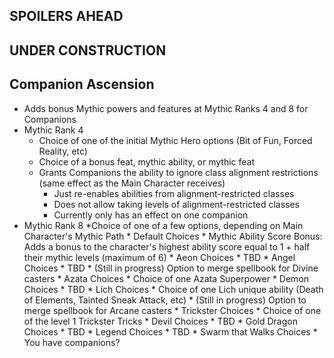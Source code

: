 ﻿## SPOILERS AHEAD


## UNDER CONSTRUCTION

## Companion Ascension
* Adds bonus Mythic powers and features at Mythic Ranks 4 and 8 for Companions
* Mythic Rank 4
	* Choice of one of the initial Mythic Hero options (Bit of Fun, Forced Reality, etc)
	* Choice of a bonus feat, mythic ability, or mythic feat
	* Grants Companions the ability to ignore class alignment restrictions (same effect as the Main Character receives)
		* Just re-enables abilities from alignment-restricted classes
		* Does not allow taking levels of alignment-restricted classes
		* Currently only has an effect on one companion
* Mythic Rank 8
	*Choice of one of a few options, depending on Main Character's Mythic Path
		* Default Choices
			* Mythic Ability Score Bonus: Adds a bonus to the character's highest ability score equal to 1 + half their mythic levels (maximum of 6)
		* Aeon Choices
			* TBD
		* Angel Choices
			* TBD
			* (Still in progress) Option to merge spellbook for Divine casters
		* Azata Choices
			* Choice of one Azata Superpower
		* Demon Choices
			* TBD
		* Lich Choices
			* Choice of one Lich unique ability (Death of Elements, Tainted Sneak Attack, etc)
			* (Still in progress) Option to merge spellbook for Arcane casters
		* Trickster Choices
			* Choice of one of the level 1 Trickster Tricks
		* Devil Choices
			* TBD
		* Gold Dragon Choices
			* TBD
		* Legend Choices
			* TBD
		* Swarm that Walks Choices
			* You have companions?